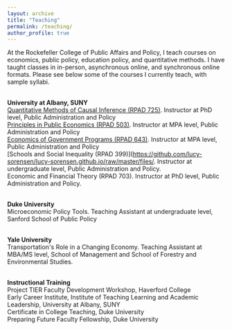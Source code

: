```yaml
---
layout: archive
title: "Teaching"
permalink: /teaching/
author_profile: true
---
```


At the Rockefeller College of Public Affairs and Policy, I teach courses on economics, public policy, education policy, and quantitative methods. I have taught classes in in-person, asynchronous online, and synchronous online formats. Please see below some of the courses I currently teach, with sample syllabi.

<br><b>University at Albany, SUNY</b>
<br>[Quantitative Methods of Causal Inference (RPAD 725)](https://github.com/lucy-sorensen/lucy-sorensen.github.io/raw/master/files/syllabus_725_fall2024.pdf). Instructor at PhD level, Public Administration and Policy
<br>[Principles in Public Economics (RPAD 503)](https://github.com/lucy-sorensen/lucy-sorensen.github.io/raw/master/files/syllabus_503_f2024.pdf). Instructor at MPA level, Public Administration and Policy
<br>[Economics of Government Programs (RPAD 643)](https://github.com/lucy-sorensen/lucy-sorensen.github.io/raw/master/files/syllabus_educ_f2022.pdf). Instructor at MPA level, Public Administration and Policy
<br>[Schools and Social Inequality (RPAD 399)](https://github.com/lucy-sorensen/lucy-sorensen.github.io/raw/master/files/. Instructor at undergraduate level, Public Administration and Policy.
<br>Economic and Financial Theory (RPAD 703). Instructor at PhD level, Public Administration and Policy.

<br><b>Duke University</b>
<br>Microeconomic Policy Tools. Teaching Assistant at undergraduate level, Sanford School of Public Policy

<br><b>Yale University</b>
<br>Transportation's Role in a Changing Economy. Teaching Assistant at MBA/MS level, School of Management and School of Forestry and Environmental Studies.

<br><b>Instructional Training</b>
<br>Project TIER Faculty Development Workshop, Haverford College
<br>Early Career Institute, Institute of Teaching Learning and Academic Leadership, University at Albany, SUNY
<br>Certificate in College Teaching, Duke University
<br>Preparing Future Faculty Fellowship, Duke University

